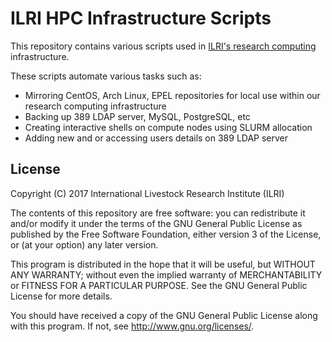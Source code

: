 # ILRI HPC Infrastructure Scripts
This repository contains various scripts used in [ILRI's research computing](http://hpc.ilri.cgiar.org/) infrastructure. 

These scripts automate various tasks such as:
- Mirroring CentOS, Arch Linux, EPEL repositories for local use within our research computing infrastructure
- Backing up 389 LDAP server, MySQL, PostgreSQL, etc
- Creating interactive shells on compute nodes using SLURM allocation
- Adding new and or accessing users details on 389 LDAP server

## License
Copyright (C) 2017 International Livestock Research Institute (ILRI)

The contents of this repository are free software: you can redistribute
it and/or modify it under the terms of the GNU General Public License
as published by the Free Software Foundation, either version 3 of the
License, or (at your option) any later version.

This program is distributed in the hope that it will be useful,
but WITHOUT ANY WARRANTY; without even the implied warranty of
MERCHANTABILITY or FITNESS FOR A PARTICULAR PURPOSE.  See the
GNU General Public License for more details.

You should have received a copy of the GNU General Public License
along with this program.  If not, see <http://www.gnu.org/licenses/>.
